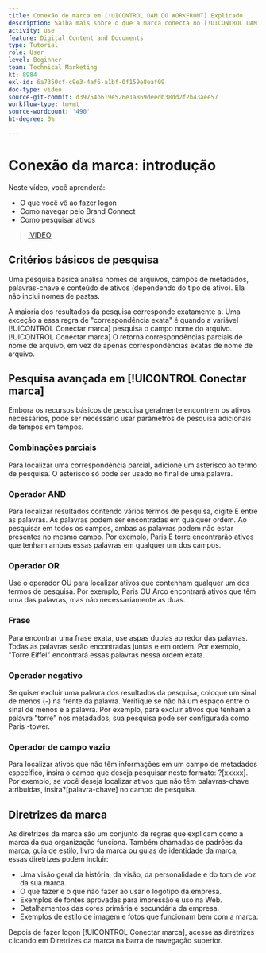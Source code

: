 ```yaml
---
title: Conexão de marca em [!UICONTROL DAM DO WORKFRONT] Explicado
description: Saiba mais sobre o que a marca conecta no [!UICONTROL DAM DO WORKFRONT] é e como navegá-lo.
activity: use
feature: Digital Content and Documents
type: Tutorial
role: User
level: Beginner
team: Technical Marketing
kt: 8984
exl-id: 6a7350cf-c9e3-4af6-a1bf-0f159e8eaf09
doc-type: video
source-git-commit: d39754b619e526e1a869deedb38dd2f2b43aee57
workflow-type: tm+mt
source-wordcount: '490'
ht-degree: 0%

---
```


# Conexão da marca: introdução

Neste vídeo, você aprenderá:

* O que você vê ao fazer logon
* Como navegar pelo Brand Connect
* Como pesquisar ativos

>[!VIDEO](https://video.tv.adobe.com/v/335246/?quality=12)

## Critérios básicos de pesquisa

Uma pesquisa básica analisa nomes de arquivos, campos de metadados, palavras-chave e conteúdo de ativos (dependendo do tipo de ativo). Ela não inclui nomes de pastas.

A maioria dos resultados da pesquisa corresponde exatamente a. Uma exceção a essa regra de &quot;correspondência exata&quot; é quando a variável [!UICONTROL Conectar marca] pesquisa o campo nome do arquivo. [!UICONTROL Conectar marca] O retorna correspondências parciais de nome de arquivo, em vez de apenas correspondências exatas de nome de arquivo.

## Pesquisa avançada em [!UICONTROL Conectar marca]

Embora os recursos básicos de pesquisa geralmente encontrem os ativos necessários, pode ser necessário usar parâmetros de pesquisa adicionais de tempos em tempos.

### Combinações parciais

Para localizar uma correspondência parcial, adicione um asterisco ao termo de pesquisa. O asterisco só pode ser usado no final de uma palavra.

### Operador AND

Para localizar resultados contendo vários termos de pesquisa, digite E entre as palavras. As palavras podem ser encontradas em qualquer ordem. Ao pesquisar em todos os campos, ambas as palavras podem não estar presentes no mesmo campo. Por exemplo, Paris E torre encontrarão ativos que tenham ambas essas palavras em qualquer um dos campos.

### Operador OR

Use o operador OU para localizar ativos que contenham qualquer um dos termos de pesquisa. Por exemplo, Paris OU Arco encontrará ativos que têm uma das palavras, mas não necessariamente as duas.

### Frase

Para encontrar uma frase exata, use aspas duplas ao redor das palavras. Todas as palavras serão encontradas juntas e em ordem. Por exemplo, &quot;Torre Eiffel&quot; encontrará essas palavras nessa ordem exata.

### Operador negativo

Se quiser excluir uma palavra dos resultados da pesquisa, coloque um sinal de menos (-) na frente da palavra. Verifique se não há um espaço entre o sinal de menos e a palavra. Por exemplo, para excluir ativos que tenham a palavra &quot;torre&quot; nos metadados, sua pesquisa pode ser configurada como Paris -tower.

### Operador de campo vazio

Para localizar ativos que não têm informações em um campo de metadados específico, insira o campo que deseja pesquisar neste formato: ?[xxxxx]. Por exemplo, se você deseja localizar ativos que não têm palavras-chave atribuídas, insira?[palavra-chave] no campo de pesquisa.

## Diretrizes da marca

As diretrizes da marca são um conjunto de regras que explicam como a marca da sua organização funciona. Também chamadas de padrões da marca, guia de estilo, livro da marca ou guias de identidade da marca, essas diretrizes podem incluir:

* Uma visão geral da história, da visão, da personalidade e do tom de voz da sua marca.
* O que fazer e o que não fazer ao usar o logotipo da empresa.
* Exemplos de fontes aprovadas para impressão e uso na Web.
* Detalhamentos das cores primária e secundária da empresa.
* Exemplos de estilo de imagem e fotos que funcionam bem com a marca.

Depois de fazer logon [!UICONTROL Conectar marca], acesse as diretrizes clicando em Diretrizes da marca na barra de navegação superior.
